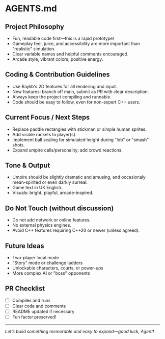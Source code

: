 # AGENTS.md

## Project Philosophy

- Fun, readable code first—this is a rapid prototype!
- Gameplay feel, juice, and accessibility are more important than "realistic" simulation.
- Clear variable names and helpful comments encouraged.
- Arcade style, vibrant colors, positive energy.

## Coding & Contribution Guidelines

- Use Raylib's 2D features for all rendering and input.
- New features: branch off main, submit as PR with clear description.
- Always keep the project compiling and runnable.
- Code should be easy to follow, even for non-expert C++ users.

## Current Focus / Next Steps

- Replace paddle rectangles with stickman or simple human sprites.
- Add visible rackets to player(s).
- Implement ball scaling for simulated height during "lob" or "smash" shots.
- Expand umpire calls/personality; add crowd reactions.

## Tone & Output

- Umpire should be slightly dramatic and amusing, and occasionaly mean-spirited or even darkly surreal.
- Game text in UK English.
- Visuals: bright, playful, arcade-inspired.

## Do Not Touch (without discussion)

- Do not add network or online features.
- No external physics engines.
- Avoid C++ features requiring C++20 or newer (unless agreed).

## Future Ideas

- Two-player local mode
- "Story" mode or challenge ladders
- Unlockable characters, courts, or power-ups
- More complex AI or "boss" opponents

## PR Checklist

- [ ] Compiles and runs
- [ ] Clear code and comments
- [ ] README updated if necessary
- [ ] Fun factor preserved!

---

*Let’s build something memorable and easy to expand—good luck, Agent!*
